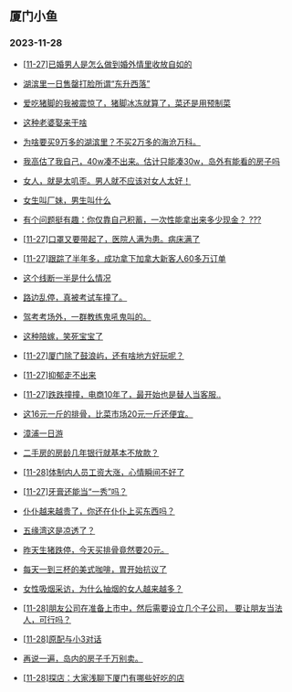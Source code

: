 ## 厦门小鱼 
### 2023-11-28

+ [[11-27]已婚男人是怎么做到婚外情里收放自如的](http://bbs.xmfish.com/read-htm-tid-18112032.html)

+ [湖滨里一日售罄打脸所谓“东升西落”](http://bbs.xmfish.com/read-htm-tid-18111979.html)

+ [爱吃猪脚的我被震惊了，猪脚冰冻就算了，菜还是用预制菜](http://bbs.xmfish.com/read-htm-tid-18112148.html)

+ [这种老婆娶来干啥](http://bbs.xmfish.com/read-htm-tid-18112177.html)

+ [为啥要买9万多的湖滨里？不买2万多的海沧万科。](http://bbs.xmfish.com/read-htm-tid-18112182.html)

+ [我高估了我自己，40w凑不出来。估计只能凑30w，岛外有能看的房子吗](http://bbs.xmfish.com/read-htm-tid-18112279.html)

+ [女人，就是太叽歪。男人就不应该对女人太好！](http://bbs.xmfish.com/read-htm-tid-18112191.html)

+ [女生叫厂妹，男生叫什么](http://bbs.xmfish.com/read-htm-tid-18112179.html)

+ [有个问题挺有趣：你仅靠自己积蓄，一次性能拿出来多少现金？ ???](http://bbs.xmfish.com/read-htm-tid-18112013.html)

+ [[11-27]口罩又要带起了，医院人满为患。病床满了](http://bbs.xmfish.com/read-htm-tid-18112302.html)

+ [[11-27]跟踪了半年多，成功拿下加拿大新客人60多万订单](http://bbs.xmfish.com/read-htm-tid-18112347.html)

+ [这个线断一半是什么情况](http://bbs.xmfish.com/read-htm-tid-18112274.html)

+ [路边乱停，真被考试车撞了。](http://bbs.xmfish.com/read-htm-tid-18112260.html)

+ [驾考考场外，一群教练鬼吼鬼叫的。](http://bbs.xmfish.com/read-htm-tid-18112208.html)

+ [这种陪嫁，笑死宝宝了](http://bbs.xmfish.com/read-htm-tid-18112468.html)

+ [[11-27]厦门除了鼓浪屿，还有啥地方好玩呢？](http://bbs.xmfish.com/read-htm-tid-18112244.html)

+ [[11-27]抑郁走不出来](http://bbs.xmfish.com/read-htm-tid-18112510.html)

+ [[11-27]跌跌撞撞，电商10年了，最开始也是替人当客服..](http://bbs.xmfish.com/read-htm-tid-18112449.html)

+ [这16元一斤的排骨，比菜市场20元一斤还便宜。](http://bbs.xmfish.com/read-htm-tid-18112455.html)

+ [漳浦一日游](http://bbs.xmfish.com/read-htm-tid-18112377.html)

+ [二手房的房龄几年银行就基本不放款？](http://bbs.xmfish.com/read-htm-tid-18112365.html)

+ [[11-28]体制内人员工资大涨，心情瞬间不好了](http://bbs.xmfish.com/read-htm-tid-18112765.html)

+ [[11-27]牙膏还能当“一秀”吗？](http://bbs.xmfish.com/read-htm-tid-18112465.html)

+ [仆仆越来越贵了，你还在仆仆上买东西吗？](http://bbs.xmfish.com/read-htm-tid-18112609.html)

+ [五缘湾这是凉透了？](http://bbs.xmfish.com/read-htm-tid-18112782.html)

+ [昨天生猪跌停，今天买排骨竟然要20元。](http://bbs.xmfish.com/read-htm-tid-18112610.html)

+ [每天一到三杯的美式咖啡，胃开始抗议了](http://bbs.xmfish.com/read-htm-tid-18112466.html)

+ [女性吸烟采访，为什么抽烟的女人越来越多？](http://bbs.xmfish.com/read-htm-tid-18112615.html)

+ [[11-28]朋友公司在准备上市中，然后需要设立几个子公司， 要让朋友当法人，可行吗？](http://bbs.xmfish.com/read-htm-tid-18112785.html)

+ [[11-28]原配与小3对话](http://bbs.xmfish.com/read-htm-tid-18112761.html)

+ [再说一遍，岛内的房子千万别卖。](http://bbs.xmfish.com/read-htm-tid-18112888.html)

+ [[11-28]探店：大家浅聊下厦门有哪些好吃的店](http://bbs.xmfish.com/read-htm-tid-18112536.html)

